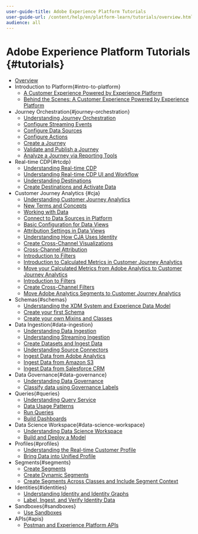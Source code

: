 ```yaml
---
user-guide-title: Adobe Experience Platform Tutorials
user-guide-url: /content/help/en/platform-learn/tutorials/overview.html
audience: all
---
```


# Adobe Experience Platform Tutorials {#tutorials}

+ [Overview](overview.md)
+ Introduction to Platform{#intro-to-platform}
  + [A Customer Experience Powered by Experience Platform](intro-to-platform/a-customer-experience-powered-by-experience-platform.md)
  + [Behind the Scenes: A Customer Experience Powered by Experience Platform](intro-to-platform/behind-the-scenes-a-customer-experience-powered-by-experience-platform.md)
+ Journey Orchestration{#journey-orchestration}
  + [Understanding Journey Orchestration](/help/journey-orchestration/introduction.md)
  + [Configure Streaming Events](/help/journey-orchestration/configure-streaming-events.md)
  + [Configure Data Sources](/help/journey-orchestration/configure-data-sources.md)
  + [Configure Actions](/help/journey-orchestration/configure-actions.md)
  + [Create a Journey](/help/journey-orchestration/create-a-journey.md)
  + [Validate and Publish a Journey](/help/journey-orchestration/validate-and-publish-a-journey.md)
  + [Analyze a Journey via Reporting Tools](/help/journey-orchestration/reporting.md)
+ Real-time CDP{#rtcdp}
  + [Understanding Real-time CDP](rtcdp/understanding-the-real-time-customer-data-platform.md)
  + [Understanding Real-time CDP UI and Workflow](rtcdp/understanding-the-real-time-customer-data-platform-user-interface.md)
  + [Understanding Destinations](rtcdp/understanding-destinations.md)
  + [Create Destinations and Activate Data](rtcdp/create-destinations-and-activate-data.md)
+ Customer Journey Analytics {#cja}
  + [Understanding Customer Journey Analytics](cja/understanding-customer-journey-analytics.md)
  + [New Terms and Concepts](cja/new-terms-and-concepts-in-cja.md)
  + [Working with Data](cja/working-with-data-in-cja.md)
  + [Connect to Data Sources in Platform](cja/connecting-customer-journey-analytics-to-data-sources-in-platform.md)
  + [Basic Configuration for Data Views](cja/basic-configuration-for-data-views.md)
  + [Attribution Settings in Data Views](cja/attribution-settings-in-data-views.md)
  + [Understanding How CJA Uses Identity](cja/understanding-how-customer-journey-analytics-uses-identity.md)
  + [Create Cross-Channel Visualizations](cja/creating-cross-channel-visualizations-in-customer-journey-analytics.md)
  + [Cross-Channel Attribution](cja/cross-channel-attribution-in-customer-journey-analytics.md)
  + [Introduction to Filters](cja/introduction-to-filters-in-cja.md)
  + [Introduction to Calculated Metrics in Customer Journey Analytics](cja/introduction-to-calculated-metrics-in-customer-journey-analytics.md)
  + [Move your Calculated Metrics from Adobe Analytics to Customer Journey Analytics](cja/moving-your-calculated-metrics-from-adobe-analytics-to-customer-journey-analytics.md)
  + [Introduction to Filters](cja/introduction-to-filters-in-cja.md)
  + [Create Cross-Channel Filters](cja/creating-cross-channel-filters-in-customer-journey-analytics.md)
  + [Move Adobe Analytics Segments to Customer Journey Analytics](cja/moving-adobe-analytics-segments-to-customer-journey-analytics.md)
+ Schemas{#schemas}
  + [Understanding the XDM System and Experience Data Model](schemas/understanding-the-xdm-system-and-experience-data-model.md)
  + [Create your first Schema](schemas/create-your-first-schema-with-out-of-the-box-components.md)
  + [Create your own Mixins and Classes](schemas/create-your-own-mixins-and-classes.md)
+ Data Ingestion{#data-ingestion}
  + [Understanding Data Ingestion](datasets/understanding-data-ingestion.md)
  + [Understanding Streaming Ingestion](datasets/understanding-streaming-ingestion.md)
  + [Create Datasets and Ingest Data](datasets/create-datasets-and-ingest-data.md)
  + [Understanding Source Connectors](datasets/understanding-source-connectors.md)
  + [Ingest Data from Adobe Analytics](datasets/ingest-data-from-adobe-analytics.md)
  + [Ingest Data from Amazon S3](datasets/ingest-data-from-amazon-s3.md)
  + [Ingest Data from Salesforce CRM](datasets/ingest-data-from-salesforce-crm.md)
+ Data Governance{#data-governance}
  + [Understanding Data Governance](governance/understanding-data-governance.md)
  + [Classify data using Governance Labels](governance/classify-data-using-governance-labels.md)
+ Queries{#queries}
  + [Understanding Query Service](queries/understanding-query-service.md)
  + [Data Usage Patterns](queries/understanding-data-usage-patterns-with-query-service.md)
  + [Run Queries](queries/run-queries.md)
  + [Build Dashboards](queries/understanding-the-value-of-dashboards-built-with-query-service.md)
+ Data Science Workspace{#data-science-workspace}
  + [Understanding Data Science Workspace](data-science-workspace/understanding-data-science-workspace.md)
  + [Build and Deploy a Model](data-science-workspace/build-and-deploy-a-model.md)
+ Profiles{#profiles}
  + [Understanding the Real-time Customer Profile](profiles/understanding-the-real-time-customer-profile.md)
  + [Bring Data into Unified Profile](profiles/bring-data-into-the-real-time-customer-profile.md)
+ Segments{#segments}
  + [Create Segments](segments/create-segments.md)
  + [Create Dynamic Segments](segments/create-dynamic-segments.md)
  + [Create Segments Across Classes and Include Segment Context](segments/create-segments-across-classes-and-include-segment-context.md)
+ Identities{#identities}
  + [Understanding Identity and Identity Graphs](identities/understanding-identity-and-identity-graphs.md)
  + [Label, Ingest, and Verify Identity Data](identities/label-ingest-and-verify-identity-data.md)
+ Sandboxes{#sandboxes}
  + [Use Sandboxes](./sandboxes/use-sandboxes.md)
+ APIs{#apis}
  + [Postman and Experience Platform APIs](apis/postman.md)
